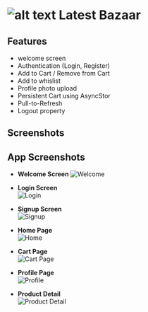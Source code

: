 # ![alt text](assets/logo.png) Latest Bazaar


## Features
- welcome screen
- Authentication (Login, Register)
- Add to Cart / Remove from Cart
- Add to whislist
- Profile photo upload
- Persistent Cart using AsyncStor
- Pull-to-Refresh
- Logout property

## Screenshots
## App Screenshots

- **Welcome Screen**
![Welcome](assets/welcomescreen.png)

- **Login Screen**  
  ![Login](assets/loginscreen.png)

- **Signup Screen**  
  ![Signup](assets/signupscreen.png)

- **Home Page**  
  ![Home](assets/homescreen.png)

- **Cart Page**  
  ![Cart Page](assets/cartscreen.png)

- **Profile Page**  
  ![Profile](assets/profilescreen.png)

- **Product Detail**  
  ![Product Detail](assets/productdetailscreen.png)






